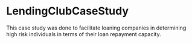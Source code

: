 # LendingClubCaseStudy
This case study was done to facilitate loaning companies in determining high risk individuals in terms of their loan repayment capacity.
